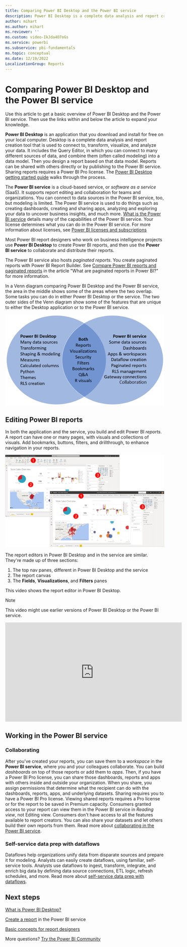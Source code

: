 ```yaml
---
title: Comparing Power BI Desktop and the Power BI service
description: Power BI Desktop is a complete data analysis and report creation tool. The Power BI service is a cloud-based, online service for light report editing and collaboration for teams and corporations.
author: mihart
ms.author: mihart
ms.reviewer: ''
ms.custom: video-IkJda4O7oGs
ms.service: powerbi
ms.subservice: pbi-fundamentals
ms.topic: conceptual
ms.date: 12/19/2022
LocalizationGroup: Reports
---
```

# Comparing Power BI Desktop and the Power BI service

Use this article to get a basic overview of Power BI Desktop and the Power BI service. Then use the links within and below the article to expand your knowledge.

**Power BI Desktop** is an application that you download and install for free on your local computer. Desktop is a complete data analysis and report creation tool that is used to connect to, transform, visualize, and analyze your data. It includes the Query Editor, in which you can connect to many different sources of data, and combine them (often called modeling) into a data model. Then you design a report based on that data model. Reports can be shared with others directly or by publishing to the Power BI service. Sharing reports requires a Power BI Pro license. The [Power BI Desktop getting started guide](desktop-getting-started.md) walks through the process.

The **Power BI service** is a cloud-based service, or *software as a service* (SaaS). It supports report editing and collaboration for teams and organizations. You can connect to data sources in the Power BI service, too, but modeling is limited. The Power BI service is used to do things such as creating dashboards, creating and sharing apps, analyzing and exploring your data to uncover business insights, and much more. [What is the Power BI service](power-bi-service-overview.md) details many of the capabilities of the Power BI service. Your license determines what you can do in the Power BI service. For more information about licenses, see [Power BI licenses and subscriptions](service-features-license-type.md)

Most Power BI report designers who work on business intelligence projects use **Power BI Desktop** to create Power BI reports, and then use the **Power BI service** to collaborate and distribute their reports.

The Power BI service also hosts *paginated reports*. You create paginated reports with Power BI Report Builder. See [Compare Power BI reports and paginated reports](../paginated-reports/paginated-reports-report-builder-power-bi.md#compare-power-bi-reports-and-paginated-reports) in the article "What are paginated reports in Power BI?" for more information.

In a Venn diagram comparing Power BI Desktop and the Power BI service, the area in the middle shows some of the areas where the two overlap. Some tasks you can do in either Power BI Desktop or the service. The two outer sides of the Venn diagram show some of the features that are unique to either the Desktop application or to the Power BI service.  

![Venn diagram showing the relationship between Power B I Desktop and the Power B I service.](media/service-service-vs-desktop/power-bi-venn.png)

## Editing Power BI reports

In both the application and the service, you build and edit Power BI *reports*. A report can have one or many pages, with visuals and collections of visuals. Add bookmarks, buttons, filters, and drillthrough, to enhance navigation in your reports.

![Screenshots of Power B I Desktop and the Power B I service, with numbered sections.](media/service-service-vs-desktop/power-bi-editing-desktop-service.png)

The report editors in Power BI Desktop and in the service are similar. They're made up of three sections:  

1. The top nav panes, different in Power BI Desktop and the service    
2. The report canvas     
3. The **Fields**, **Visualizations**, and **Filters** panes

This video shows the report editor in Power BI Desktop. 

> [!NOTE]  
> This video might use earlier versions of Power BI Desktop or the Power BI service.

<iframe width="560" height="315" src="https://www.youtube.com/embed/IkJda4O7oGs" frameborder="0" allowfullscreen></iframe>

## Working in the Power BI service

### Collaborating

After you've created your reports, you can save them to a *workspace* in the **Power BI service**, where you and your colleagues collaborate. You can build *dashboards* on top of those reports or add them to *apps*. Then, if you have a Power BI Pro license, you can share those dashboards, reports and apps with others inside and outside your organization. When you share, you assign permissions that determine what the recipient can do with the dashboards, reports, apps, and underlying datasets. Sharing requires you to have a Power BI Pro license. Viewing shared reports requires a Pro license or for the report to be saved in Premium capacity. Consumers granted access to your report can view them in the Power BI service in *Reading view*, not Editing view. Consumers don't have access to all the features available to report creators.  You can also share your datasets and let others build their own reports from them. Read more about [collaborating in the Power BI service](../collaborate-share/service-new-workspaces.md).

### Self-service data prep with dataflows

Dataflows help organizations unify data from disparate sources and prepare it for modeling. Analysts can easily create dataflows, using familiar, self-service tools. Analysts use dataflows to ingest, transform, integrate, and enrich big data by defining data source connections, ETL logic, refresh schedules, and more. Read more about [self-service data prep with dataflows](../transform-model/dataflows/dataflows-introduction-self-service.md).

## Next steps

[What is Power BI Desktop?](desktop-what-is-desktop.md)

[Create a report](../create-reports/service-report-create-new.md) in the Power BI service

[Basic concepts for report designers](service-basic-concepts.md)

More questions? [Try the Power BI Community](https://community.powerbi.com/)
